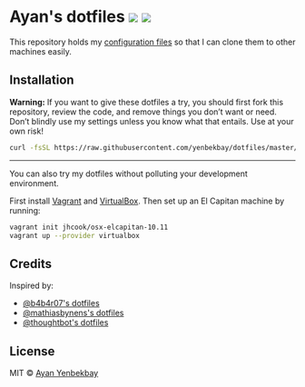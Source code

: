 # Ayan's dotfiles ![](https://img.shields.io/badge/platform-osx-lightgrey.svg) ![](https://img.shields.io/github/license/yenbekbay/dotfiles.svg)

This repository holds my [configuration files](https://en.wikipedia.org/wiki/Configuration_file) so that I can clone them to other machines easily.

## Installation

**Warning:** If you want to give these dotfiles a try, you should first fork this repository, review the code, and remove things you don’t want or need. Don’t blindly use my settings unless you know what that entails. Use at your own risk!

```bash
curl -fsSL https://raw.githubusercontent.com/yenbekbay/dotfiles/master/bootstrap.sh | sh
```

---

You can also try my dotfiles without polluting your development environment.

First install [Vagrant](https://www.vagrantup.com/docs/installation/) and [VirtualBox](https://www.virtualbox.org/wiki/Downloads). Then set up an El Capitan machine by running:

```bash
vagrant init jhcook/osx-elcapitan-10.11
vagrant up --provider virtualbox
```

## Credits

Inspired by:

- [@b4b4r07's dotfiles](https://github.com/b4b4r07/dotfiles)
- [@mathiasbynens's dotfiles](https://github.com/mathiasbynens/dotfiles)
- [@thoughtbot's dotfiles](https://github.com/thoughtbot/dotfiles)

## License

MIT © [Ayan Yenbekbay](http://yenbekbay.me)
